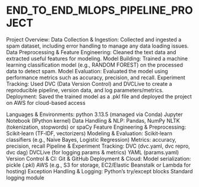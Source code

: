 # END_TO_END_MLOPS_PIPELINE_PROJECT

Project Overview:
Data Collection & Ingestion:      Collected and ingested a spam dataset, including error handling to manage any data loading issues.
Data Preprocessing & Feature Engineering:      Cleaned the text data and extracted useful features for modeling.
Model Building:     Trained a machine learning classification model (e.g., RANDOM FOREST) on the processed data to detect spam.
Model Evaluation:   Evaluated the model using performance metrics such as accuracy, precision, and recall.
Experiment Tracking:    Used DVC (Data Version Control) and DVCLive to create a reproducible pipeline, version data, and log parameters/metrics.
Deployment:   Saved the trained model as a .pkl file and deployed the project on AWS for cloud-based access


Languages & Environments:
     python 3.13.5 (managed via Conda)
     Jupyter Notebook (IPython kernel)
Data Handling & NLP:
  Pandas, NumPy
  NLTK (tokenization, stopwords) or spaCy
Feature Engineering & Preprocessing:
    Scikit‑learn (TF‑IDF, vectorizers)
Modeling & Evaluation:
    Scikit‑learn classifiers (e.g., Naive Bayes, Logistic Regression)
Metrics: 
   accuracy, precision, recall
Pipeline & Experiment Tracking:
    DVC (dvc.yaml, dvc repro, dvc dag)
    DVCLive (for logging params & metrics)
    YAML (params.yaml)
Version Control & CI:
     Git & GitHub
Deployment & Cloud:
    Model serialization: pickle (.pkl)
    AWS (e.g., S3 for storage, EC2/Elastic Beanstalk or Lambda for hosting)
Exception Handling & Logging:
  Python’s try/except blocks
  Standard logging module
